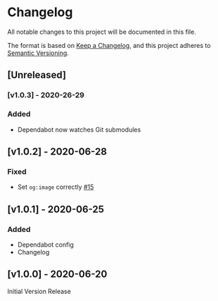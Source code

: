 # Changelog
All notable changes to this project will be documented in this file.

The format is based on [Keep a Changelog](https://keepachangelog.com/en/1.0.0/),
and this project adheres to [Semantic Versioning](https://semver.org/spec/v2.0.0.html).

## [Unreleased]
<!-- markdownlint-disable -->
### [v1.0.3] - 2020-26-29

### Added
- Dependabot now watches Git submodules

## [v1.0.2] - 2020-06-28

### Fixed
- Set `og:image` correctly [#15](https://github.com/kernvalley/news.kernvalley.us/ussues/16)

## [v1.0.1] - 2020-06-25

### Added
- Dependabot config
- Changelog
## [v1.0.0] - 2020-06-20
Initial Version Release
<!-- markdownlint-restore -->
